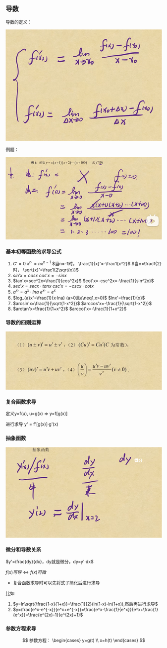 ## 导数

导数的定义：

![upgit_20221009_1665300270.png](https://raw.githubusercontent.com/elfecho/upgit-pic/master/2022/10/upgit_20221009_1665300270.png)

例题：

![upgit_20221009_1665300786.png](https://raw.githubusercontent.com/elfecho/upgit-pic/master/2022/10/upgit_20221009_1665300786.png)

### 基本初等函数的求导公式

1. $C'=0$
    ${x^{n}}' = nx^{n-1}$
	$当n=-1时， \frac{1}{x}'=-\frac1{x^2}$
	$当n=\frac1{2}时， \sqrt{x}'=\frac1{2\sqrt{x}}$
2. $sin'x=cosx$      $cos'x=-sinx$
3. $tan'x=sec^2x=\frac{1}{cos^2x}$      $cot'x=-csc^2x=-\frac{1}{sin^2x}$
4. $sec'x=secx·tanx$    $csc'x=-cscx·cotx$
5. ${a^x}'=a^x·lna$      ${e^x}'=e^x$
6. $log_{a}x'=\frac{1}{x·lna}  (a>0且a\neq1,x>0)$      $lnx'=\frac{1}{x}$
7. $arcsin'x=\frac{1}{\sqrt{1-x^2}}$      $arccos'x=-\frac{1}{\sqrt{1-x^2}}$
8. $arctan'x=\frac{1}{1+x^2}$       $arccot'x=-\frac{1}{1+x^2}$


### 导数的四则运算

![upgit_20221009_1665308502.png](https://raw.githubusercontent.com/elfecho/upgit-pic/master/2022/10/upgit_20221009_1665308502.png)


### 复合函数求导

定义y=f(u), u=g(x)  =>  y=f[g(x)]

进行求导 y' = f'[g(x)]·g'(x)

### 抽象函数

![upgit_20221010_1665395063.png](https://raw.githubusercontent.com/elfecho/upgit-pic/master/2022/10/upgit_20221010_1665395063.png)


### 微分和导数关系

$y'=\frac{dy}{dx}，dy就是微分，dy=y'·dx$

$f(x)可导\Leftrightarrow f(x)可微$

- 复合函数求导时可以先将式子简化后进行求导

比如
1. $y=ln\sqrt{\frac{1-x}{1+x}}=\frac{1}{2}(ln(1-x)-ln(1+x)),然后再进行求导$
2. $y=\frac{e^x-e^{-x}}{e^x+e^{-x}}=\frac{e^x-\frac{1}{e^x}}{e^x+\frac{1}{e^x}}=\frac{e^{2x}-1}{e^{2x}+1}$


### 参数方程求导

$$
参数方程： \begin{cases} y=g(t) 
\\ x=h(t) \end{cases}
$$

